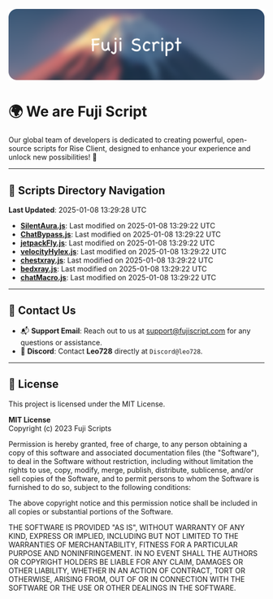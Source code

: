 ![Banner](.github/b.webp)

# 🌍 **We are Fuji Script**

Our global team of developers is dedicated to creating powerful, open-source scripts for Rise Client, designed to enhance your experience and unlock new possibilities! 🌟

---
<!-- SCRIPTS_NAVIGATION_START -->
## 📂 **Scripts Directory Navigation**

**Last Updated**: 2025-01-08 13:29:28 UTC

- **[SilentAura.js](scripts/SilentAura.js)**: Last modified on 2025-01-08 13:29:22 UTC
- **[ChatBypass.js](scripts/ChatBypass.js)**: Last modified on 2025-01-08 13:29:22 UTC
- **[jetpackFly.js](scripts/jetpackFly.js)**: Last modified on 2025-01-08 13:29:22 UTC
- **[velocityHylex.js](scripts/velocityHylex.js)**: Last modified on 2025-01-08 13:29:22 UTC
- **[chestxray.js](scripts/chestxray.js)**: Last modified on 2025-01-08 13:29:22 UTC
- **[bedxray.js](scripts/bedxray.js)**: Last modified on 2025-01-08 13:29:22 UTC
- **[chatMacro.js](scripts/chatMacro.js)**: Last modified on 2025-01-08 13:29:22 UTC

<!-- SCRIPTS_NAVIGATION_END -->

---

## 💬 **Contact Us**  
- 📬 **Support Email**: Reach out to us at [support@fujiscript.com](mailto:support@fujiscript.com) for any questions or assistance.  
- 💬 **Discord**: Contact **Leo728** directly at `Discord@leo728`.

---

## 📜 **License**

This project is licensed under the MIT License.  

**MIT License**  
Copyright (c) 2023 Fuji Scripts  

Permission is hereby granted, free of charge, to any person obtaining a copy of this software and associated documentation files (the "Software"), to deal in the Software without restriction, including without limitation the rights to use, copy, modify, merge, publish, distribute, sublicense, and/or sell copies of the Software, and to permit persons to whom the Software is furnished to do so, subject to the following conditions:  

The above copyright notice and this permission notice shall be included in all copies or substantial portions of the Software.  

THE SOFTWARE IS PROVIDED "AS IS", WITHOUT WARRANTY OF ANY KIND, EXPRESS OR IMPLIED, INCLUDING BUT NOT LIMITED TO THE WARRANTIES OF MERCHANTABILITY, FITNESS FOR A PARTICULAR PURPOSE AND NONINFRINGEMENT. IN NO EVENT SHALL THE AUTHORS OR COPYRIGHT HOLDERS BE LIABLE FOR ANY CLAIM, DAMAGES OR OTHER LIABILITY, WHETHER IN AN ACTION OF CONTRACT, TORT OR OTHERWISE, ARISING FROM, OUT OF OR IN CONNECTION WITH THE SOFTWARE OR THE USE OR OTHER DEALINGS IN THE SOFTWARE.  
